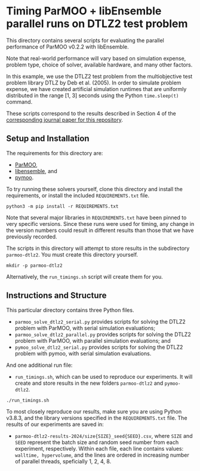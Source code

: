 # Timing ParMOO + libEnsemble parallel runs on DTLZ2 test problem

This directory contains several scripts for evaluating the parallel
performance of ParMOO v0.2.2 with libEnsemble.

Note that real-world performance will vary based on simulation expense,
problem type, choice of solver, available hardware, and many other
factors.

In this example, we use the DTLZ2 test problem from the multiobjective
test problem library DTLZ by Deb et al. (2005). In order to simulate
problem expense, we have created artificial simulation runtimes that
are uniformly distributed in the range [1, 3] seconds using the Python
``time.sleep(t)`` command.

These scripts correspond to the results described in Section 4 of the
[corresponding journal paper for this repository](https://doi.org/10.1287/ijoc.2023.0250).

## Setup and Installation

The requirements for this directory are:

 - [ParMOO](https://github.com/parmoo/parmoo),
 - [libensemble](https://github.com/libensemble/libensemble), and
 - [pymoo](https://pymoo.org/).

To try running these solvers yourself, clone this directory
and install the requirements, or install the included ``REQUIREMENTS.txt``
file.

```
python3 -m pip install -r REQUIREMENTS.txt
```

Note that several major libraries in ``REQUIREMENTS.txt`` have been pinned to
very specific versions.  Since these runs were used for timing, any change in
the version numbers could result in different results than those that we have
previously recorded.

The scripts in this directory will attempt to store results in the
subdirectory ``parmoo-dtlz2``. You must create this directory yourself.

```
mkdir -p parmoo-dtlz2
```

Alternatively, the ``run_timings.sh`` script will create them for you.

## Instructions and Structure

This particular directory contains three Python files.

 - ``parmoo_solve_dtlz2_serial.py`` provides scripts for solving the
   DTLZ2 problem with ParMOO, with serial simulation evaluations;
 - ``parmoo_solve_dtlz2_parallel.py`` provides scripts for solving the
   DTLZ2 problem with ParMOO, with parallel simulation evaluations; and
 - ``pymoo_solve_dtlz2_serial.py`` provides scripts for solving the DTLZ2
   problem with pymoo, with serial simulation evaluations.

And one additional run file:

 - ``run_timings.sh``, which can be used to reproduce our experiments. It
   will create and store results in the new folders ``parmoo-dtlz2`` and
   ``pymoo-dtlz2``.

```
./run_timings.sh
```

To most closely reproduce our results, make sure you are using
Python v3.8.3, and the library versions specified in the ``REQUIREMENTS.txt``
file. The results of our experiments are saved in:

 - ``parmoo-dtlz2-results-2024/size{SIZE}_seed{SEED}.csv``,
   where ``SIZE`` and ``SEED`` represent the batch size and random seed
   number from each experiment, respectively.
   Within each file, each line contains values: ``walltime, hypervolume``,
   and the lines are ordered in increasing number of parallel threads,
   speficially 1, 2, 4, 8.
